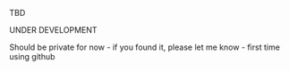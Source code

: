 TBD


UNDER DEVELOPMENT


Should be private for now - if you found it, please let me know - first time using github